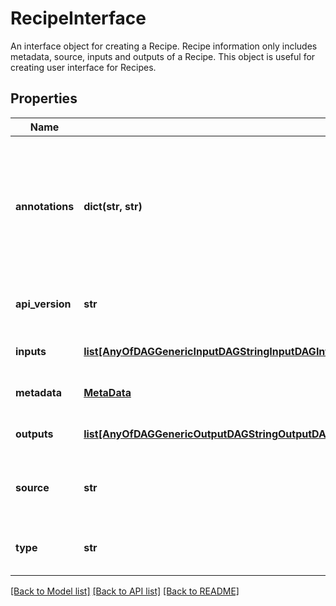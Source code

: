 # RecipeInterface

An interface object for creating a Recipe.  Recipe information only includes metadata, source, inputs and outputs of a Recipe. This object is useful for creating user interface for Recipes.
## Properties
Name | Type | Description | Notes
------------ | ------------- | ------------- | -------------
**annotations** | **dict(str, str)** | An optional dictionary to add annotations to inputs. These annotations will be used by the client side libraries. | [optional] 
**api_version** | **str** |  | [optional] [readonly] [default to 'v1beta1']
**inputs** | [**list[AnyOfDAGGenericInputDAGStringInputDAGIntegerInputDAGNumberInputDAGBooleanInputDAGFolderInputDAGFileInputDAGPathInputDAGArrayInputDAGJSONObjectInput]**](AnyOfDAGGenericInputDAGStringInputDAGIntegerInputDAGNumberInputDAGBooleanInputDAGFolderInputDAGFileInputDAGPathInputDAGArrayInputDAGJSONObjectInput.md) | A list of recipe inputs. | [optional] 
**metadata** | [**MetaData**](MetaData.md) | Recipe metadata information. | 
**outputs** | [**list[AnyOfDAGGenericOutputDAGStringOutputDAGIntegerOutputDAGNumberOutputDAGBooleanOutputDAGFolderOutputDAGFileOutputDAGPathOutputDAGArrayOutputDAGJSONObjectOutput]**](AnyOfDAGGenericOutputDAGStringOutputDAGIntegerOutputDAGNumberOutputDAGBooleanOutputDAGFolderOutputDAGFileOutputDAGPathOutputDAGArrayOutputDAGJSONObjectOutput.md) | A list of recipe outputs. | [optional] 
**source** | **str** | A URL to the source this recipe from a registry. | [optional] 
**type** | **str** |  | [optional] [readonly] [default to 'RecipeInterface']

[[Back to Model list]](../README.md#documentation-for-models) [[Back to API list]](../README.md#documentation-for-api-endpoints) [[Back to README]](../README.md)


